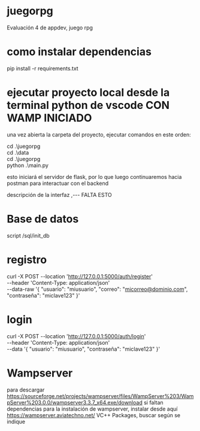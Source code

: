 # juegorpg
Evaluación 4 de appdev, juego rpg

# como instalar dependencias 
pip install -r requirements.txt

# ejecutar proyecto local desde la terminal python de vscode CON WAMP INICIADO
una vez abierta la carpeta del proyecto, ejecutar comandos en este orden: 

cd .\juegorpg\
cd .\data\
cd .\juegorpg\
python .\main.py

esto iniciará el servidor de flask, por lo que luego continuaremos hacia postman
para interactuar con el backend

descripción de la interfaz ,---
FALTA ESTO

# Base de datos

script /sql/init_db

# registro
curl -X POST --location 'http://127.0.0.1:5000/auth/register' \
--header 'Content-Type: application/json' \
--data-raw '{
  "usuario": "miusuario",
  "correo": "micorreo@dominio.com",
  "contraseña": "miclave123"
}'



# login 

curl -X POST --location 'http://127.0.0.1:5000/auth/login' \
--header 'Content-Type: application/json' \
--data '{
  "usuario": "miusuario",
  "contraseña": "miclave123"
}'


# Wampserver
para descargar
https://sourceforge.net/projects/wampserver/files/WampServer%203/WampServer%203.0.0/wampserver3.3.7_x64.exe/download
si faltan dependencias para la instalación de wampserver, instalar desde aquí
https://wampserver.aviatechno.net/
VC++ Packages, buscar según se indique
